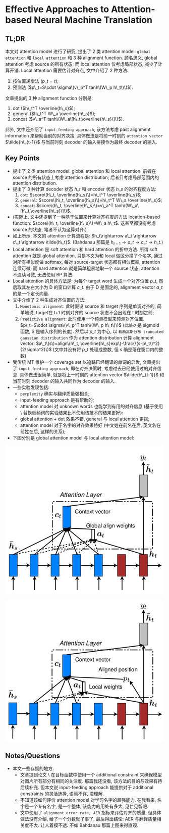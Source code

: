 # Effective Approaches to Attention-based Neural Machine Translation

## TL;DR

本文对 attention model 进行了研究, 提出了 2 类 attention model: `global attention` 和 `local attention` 和 3 种 alignment function. 顾名思义, global attention 考虑 source 的所有状态; 而 local attention 仅考虑局部状态, 减少了计算开销. Local attention 需要估计对齐点, 文中介绍了 2 种方法:

1. 按位置递增法 \($p\_t=t$\);
2. 预测法 \($p\_t=S\cdot \sigma\(v\_p^T tanh\(W\_p h\_t\)\)$\).

文章提出的 3 种 alignment function 分别是:

1. dot \($h\_t^T \overline{h\_s}$\); 
2. general \($h\_t^T W\_a \overline{h\_s}$\);
3. concat \($v\_a^T tanh\(W\_a\[h\_t;\overline{h\_s}\]\)$\).

此外, 文中还介绍了 `input-feeding approach`, 该方法考虑 past alignment information 来帮助当前的对齐决策. 具体做法是将前一时刻的 `attention vector` $\tilde{h\_{t-1}}$ 与当前时刻 decoder 的输入拼接作为最终 decoder 的输入.

## Key Points

* 提出了 2 类 attention model: global attention 和 local attention. 前者在 source 的所有状态上考虑 attention distribution; 后者只考虑局部范围内的 attention distribution.
* 提出了 3 种计算 decoder 状态 $h\_t$ 和 encoder 状态 $h\_s$ 的对齐程度方法:
  1. `dot`: $score\(h\_t, \overline{h\_s}\)=h\_t^T \overline{h\_s}$;
  2. `general`: $score\(h\_t, \overline{h\_s}\)=h\_t^T W\_a \overline{h\_s}$;
  3. `concat`: $score\(h\_t, \overline{h\_s}\)=v\_a^T tanh\(W\_a\[h\_t;\overline{h\_s}\]\)$.
* \(实际上, 文中还提到了一种基于位置来计算对齐程度的方法 location-based function: $score\(h\_t, \overline{h\_s}\)=W\_a h\_t$. 这甚至都没有考虑 source 的状态, 笔者不认为这算对齐.\)
* 如上所示, 本文的 attention 计算流程是: $h_t\rightarrow a\_t \rightarrow c\_t \rightarrow \tilde{h\_t}$. \(Bahdanau 那篇是 $h_{t-1} \rightarrow a\_t \rightarrow c\_t \rightarrow h\_t$.\)
* Local attention 是 soft attention 和 hard attention 的折中方法. 所谓 soft attention 就是 global attention, 只是本文为和 local 做区分换了个名字, 通过对所有相似度做 softmax, 每对 source-target 状态都有相似概率, attention 连续可微; 而 hard attention 就是简单粗暴地取一个 source 状态, attention 不连续可微, 无法使用 BP 算法.
* Local attention 的具体方法是: 为每个 target word 生成一个对齐位置 $p\_t$, 然后取其左右大小为 D 的窗口计算 $c\_t$. 由于 D 是固定的, alignment vector $a\_t$ 的是一个定长向量.
* 文中介绍了 2 种生成对齐位置的方法:
  1. `Monotonic alignment`: 此时假设 source 和 target 序列是单调对齐的, 简单地说, target在 t+1 时刻对齐的 source 状态不会出现在 t 时刻之前;
  2. `Predictive alignment`: 此时使用一个预测模型来预测对齐位置. $p\_t=S\cdot \sigma\(v\_p^T tanh\(W\_p h\_t\)\)$ \(此处$\sigma$ 是 sigmoid 函数, S 是输入序列的长度\). 然后以 $p\_t$ 为中心, 以 `截断高斯分布 truncated gaussian distribution` 作为 attention distribution 计算 alignment vector: $a\_t\(s\)=align\(h\_t, \overline{h\_s}exp\(-\frac{\(s-p\_t\)^2}{2\sigma^2}\)$ \(文中并没有将 $p\_t$ 处理成整数, 但 $s$ 确是落在窗口内的整数\)
* 受传统 MT 维护一个 coverage set 以追踪已经翻译的单词的启发, 文章提出了 `input-feeding approach`, 即在对齐决策时, 考虑过去已经使用过的对齐信息. 具体做法很简单, 就是将上一时刻的 attention vector $\tilde{h\_{t-1}}$ 和当前时刻 decoder 的输入共同作为 decoder 的输入.
* 一些实验发现包括:
  * `perplexity` 确实与翻译质量强相关;
  * input-feeding approach 是有帮助的;
  * attention model 对 unknown words 也能学到有用的对齐信息 \(基于使用 \ 替换低频词的实验结果比不使用该技术的结果更好\):
  * global attention + dot 效果不错, general 与 local attention 更搭;
  * attention model 对于名字的对齐效果特好 \(中文姓在前名在后, 英文名在前姓在后, 这样的关系\);
* 下图分别是 global attention model 与 local attention model:

![global attention model](../../.gitbook/assets/global_attention_model.png)

![loca attention model](../../.gitbook/assets/local_attention_model.png)

## Notes/Questions

* 本文一些存疑的地方:
  * 文章提到论文 \ 在目标函数中使用一个 additional constraint 来确保模型对图片所有部分有相同的关注度. 那篇我还没看, 该方法的目的与效果有待后续补充. 但本文说 input-feeding approach 能提供对于 additional constraints 的灵活选择, 语焉不详, 没理解.
  * 不知道该如何评价 attention model 对学习名字的超强能力. 在我看来, 名字是一个专有名字, 是一个整体, 该能力的用处有多大, 见仁见智吧.
  * 文中使用了 `alignment error rate, AER` 指标来评估对齐的质量, 但具体做法没有介绍, 给了一个分数就了事了, 最后得出结论: AER 与翻译质量相关度不大. 让人着摸不透. 不如 Bahdanau 那篇上图来得直观.

